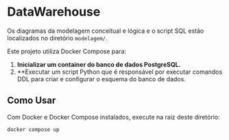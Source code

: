 # DataWarehouse

Os diagramas da modelagem conceitual e lógica e o script SQL estão localizados no diretório `modelagem/`.

Este projeto utiliza Docker Compose para:

1.  **Inicializar um container do banco de dados PostgreSQL.**
2.  **Executar um script Python que é responsável por executar comandos DDL para criar e configurar o esquema do banco de dados.

## Como Usar

Com Docker e Docker Compose instalados, execute na raiz deste diretório:

```bash
docker compose up

